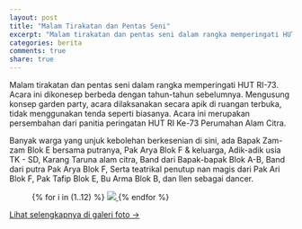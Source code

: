 ```yaml
---
layout: post
title: "Malam Tirakatan dan Pentas Seni"
excerpt: "Malam tirakatan dan pentas seni dalam rangka memperingati HUT RI-73"
categories: berita
comments: true
share: true
---
```


Malam tirakatan dan pentas seni dalam rangka memperingati HUT RI-73. Acara ini dikonesep berbeda dengan tahun-tahun sebelumnya. Mengusung konsep garden party, acara dilaksanakan secara apik di ruangan terbuka, tidak menggunakan tenda seperti biasanya. Acara ini merupakan persembahan dari panitia peringatan HUT RI Ke-73 Perumahan Alam Citra.

Banyak warga yang unjuk kebolehan berkesenian di sini, ada Bapak Zam-zam Blok E bersama putranya, Pak Arya Blok F & keluarga, Adik-adik usia TK - SD, Karang Taruna alam citra, Band dari Bapak-bapak Blok A-B, Band dari putra Pak Arya Blok F, Serta teatrikal penutup nan magis dari Pak Ari Blok F, Pak Tafip Blok E, Bu Arma Blok B, dan Ilen sebagai dancer.

<figure class="third">
  {% for i in (1..12) %}
    <a class="image-popup" href="{{ site.url }}/images/2018-agustus/malam-tirakatan/{{ i }}.jpg">
      <img src="{{ site.url }}/images/2018-agustus/malam-tirakatan/thumb/{{ i }}.jpg">
    </a>
  {% endfor %}
</figure>

<a href="{{ site.url }}/galeri-foto/#2018-08">Lihat selengkapnya di galeri foto &rarr;</a>
